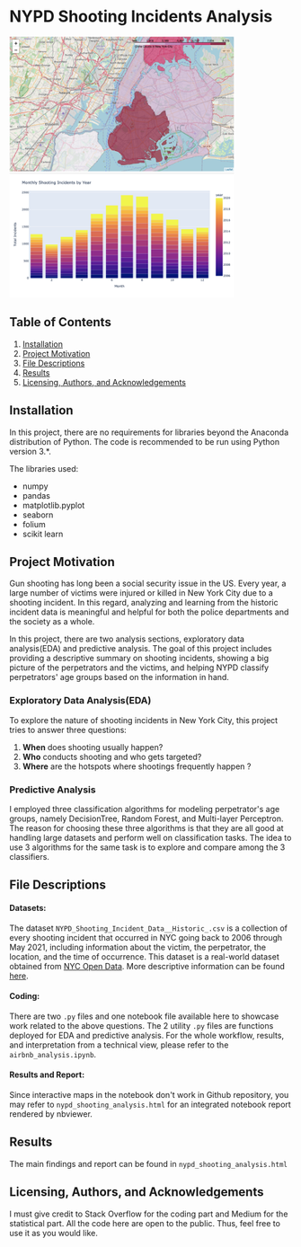 # NYPD Shooting Incidents Analysis
<img src='map.png' width="400"> <img src="month.png" width="400">

## Table of Contents
1. [Installation](#installation)
2. [Project Motivation](#motivation)
3. [File Descriptions](#files)
4. [Results](#results)
5. [Licensing, Authors, and Acknowledgements](#licensing)

## Installation
In this project, there are no requirements for libraries beyond the Anaconda distribution of Python.
The code is recommended to be run using Python version 3.*.

The libraries used:<br>
* numpy<br>
* pandas<br>
* matplotlib.pyplot<br>
* seaborn<br>
* folium<br>
* scikit learn

## Project Motivation<a name="motivation"></a>

Gun shooting has long been a social security issue in the US. Every year, a large number of victims were injured or 
killed in New York City due to a shooting incident. In this regard, analyzing and learning from the historic incident 
data is meaningful and helpful for both the police departments and the society as a whole. 

In this project, there are two analysis sections, exploratory data analysis(EDA) and predictive analysis. The goal of 
this project includes providing a descriptive summary on shooting incidents, showing a big picture of the perpetrators 
and the victims, and helping NYPD classify perpetrators' age groups based on the information in hand.

### Exploratory Data Analysis(EDA)
To explore the nature of shooting incidents in New York City, this project tries to answer three questions: 
1. **When** does shooting usually happen? 
2. **Who** conducts shooting and who gets targeted? 
3. **Where** are the hotspots where shootings frequently happen ? 

### Predictive Analysis
I employed three classification algorithms for modeling perpetrator's age groups, namely DecisionTree, Random Forest, and Multi-layer Perceptron. 
The reason for choosing these three algorithms is that they are all good at handling large datasets and perform well on classification tasks. 
The idea to use 3 algorithms for the same task is to explore and compare among the 3 classifiers.

## File Descriptions<a name="files"></a>
#### Datasets:
The dataset `NYPD_Shooting_Incident_Data__Historic_.csv` is a collection of every shooting incident that occurred in NYC going back to 2006 through May 2021, 
including information about the victim, the perpetrator, the location, and the time of occurrence. This dataset 
is a real-world dataset obtained from [NYC Open Data](https://opendata.cityofnewyork.us/). 
More descriptive information can be found [here](https://data.cityofnewyork.us/Public-Safety/NYPD-Shooting-Incident-Data-Historic-/833y-fsy8).

#### Coding:
There are two `.py` files and one notebook file available here to showcase work related to the above questions. The 2 utility `.py` files are functions deployed for EDA and predictive analysis.
For the whole workflow, results, and interpretation from a technical view, please refer to the `airbnb_analysis.ipynb`.

#### Results and Report:
Since interactive maps in the notebook don't work in Github repository, you may refer to `nypd_shooting_analysis.html`
for an integrated notebook report rendered by nbviewer.

## Results
The main findings and report can be found in `nypd_shooting_analysis.html`

## Licensing, Authors, and Acknowledgements<a name="licensing"></a>
I must give credit to Stack Overflow for the coding part and Medium for the statistical part. 
All the code here are open to the public. Thus, feel free to use it as you would like.
